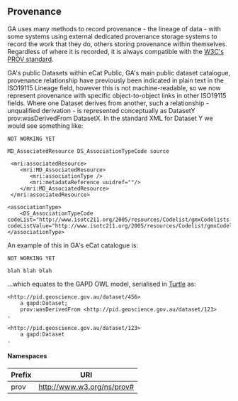 ## Provenance
GA uses many methods to record provenance - the lineage of data - with some systems using external dedicated provenance storage systems to record the work that they do, others storing provenance within themselves.  Regardless of where it is recorded, it is always compatible with the [W3C's PROV standard](http://www.w3.org/TR/prov-overview/). 

GA's public Datasets within eCat Public, GA's main public dataset catalogue, provenance relationship have previously been indicated in plain text in the ISO19115 Lineage field, however this is not machine-readable, so we now represent provenance with specific object-to-object links in other ISO19115 fields. Where one Dataset derives from another, such a relationship - unqualified derivation - is represented conceptually as DatasetY prov:wasDerivedFrom DatasetX. In the standard XML for Dataset Y we would see something like:

```
NOT WORKING YET

MD_AssociatedResource DS_AssociationTypeCode source

 <mri:associatedResource>
	<mri:MD_AssociatedResource>
	   <mri:associationType />
	   <mri:metadataReference uuidref=""/>
	</mri:MD_AssociatedResource>
 </mri:associatedResource>
 
<associationType>
	<DS_AssociationTypeCode codeList="http://www.isotc211.org/2005/resources/Codelist/gmxCodelists.xml#DS_AssociationTypeCode" codeListValue="http://www.isotc211.org/2005/resources/Codelist/gmxCodelists.xml#DS_AssociationTypeCode_largerWorkCitation">largerWorkCitation</DS_AssociationTypeCode>
</associationType>
```

An example of this in GA's eCat catalogue is:

```
NOT WORKING YET

blah blah blah
```

...which equates to the GAPD OWL model, serialised in [Turtle](https://www.w3.org/TR/turtle/) as:

```
<http://pid.geoscience.gov.au/dataset/456> 
	a gapd:Dataset;
	prov:wasDerivedFrom <http://pid.geoscience.gov.au/dataset/123>
.

<http://pid.geoscience.gov.au/dataset/123> 
	a gapd:Dataset
.
```


#### Namespaces
Prefix | URI
------ | ---
prov | http://www.w3.org/ns/prov#